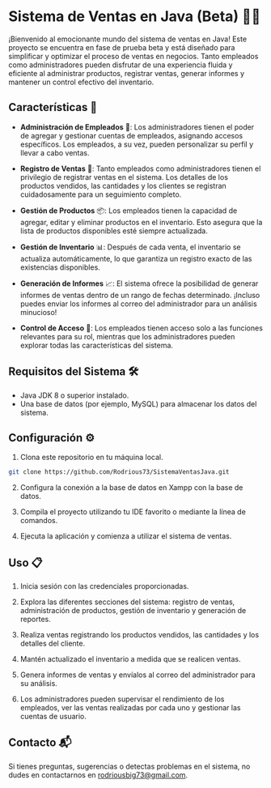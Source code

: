 # Sistema de Ventas en Java (Beta) 🚀💼

¡Bienvenido al emocionante mundo del sistema de ventas en Java! Este proyecto se encuentra en fase de prueba beta y está diseñado para simplificar y optimizar el proceso de ventas en negocios. Tanto empleados como administradores pueden disfrutar de una experiencia fluida y eficiente al administrar productos, registrar ventas, generar informes y mantener un control efectivo del inventario.

## Características 🌟

- **Administración de Empleados** 👥: Los administradores tienen el poder de agregar y gestionar cuentas de empleados, asignando accesos específicos. Los empleados, a su vez, pueden personalizar su perfil y llevar a cabo ventas.

- **Registro de Ventas** 🛒: Tanto empleados como administradores tienen el privilegio de registrar ventas en el sistema. Los detalles de los productos vendidos, las cantidades y los clientes se registran cuidadosamente para un seguimiento completo.

- **Gestión de Productos** 📦: Los empleados tienen la capacidad de agregar, editar y eliminar productos en el inventario. Esto asegura que la lista de productos disponibles esté siempre actualizada.

- **Gestión de Inventario** 📊: Después de cada venta, el inventario se actualiza automáticamente, lo que garantiza un registro exacto de las existencias disponibles.

- **Generación de Informes** 📈: El sistema ofrece la posibilidad de generar informes de ventas dentro de un rango de fechas determinado. ¡Incluso puedes enviar los informes al correo del administrador para un análisis minucioso!

- **Control de Acceso** 🔐: Los empleados tienen acceso solo a las funciones relevantes para su rol, mientras que los administradores pueden explorar todas las características del sistema.

## Requisitos del Sistema 🛠️

- Java JDK 8 o superior instalado.
- Una base de datos (por ejemplo, MySQL) para almacenar los datos del sistema.

## Configuración ⚙️

1. Clona este repositorio en tu máquina local.
```sh
git clone https://github.com/Rodrious73/SistemaVentasJava.git
```
2. Configura la conexión a la base de datos en Xampp con la base de datos.

3. Compila el proyecto utilizando tu IDE favorito o mediante la línea de comandos.

4. Ejecuta la aplicación y comienza a utilizar el sistema de ventas.

## Uso 📋

1. Inicia sesión con las credenciales proporcionadas.

2. Explora las diferentes secciones del sistema: registro de ventas, administración de productos, gestión de inventario y generación de reportes.

3. Realiza ventas registrando los productos vendidos, las cantidades y los detalles del cliente.

4. Mantén actualizado el inventario a medida que se realicen ventas.

5. Genera informes de ventas y envíalos al correo del administrador para su análisis.

6. Los administradores pueden supervisar el rendimiento de los empleados, ver las ventas realizadas por cada uno y gestionar las cuentas de usuario.

## Contacto 📬

Si tienes preguntas, sugerencias o detectas problemas en el sistema, no dudes en contactarnos en [rodriousbig73@gmail.com](mailto:rodriousbig73@gmail.com).
